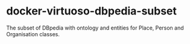 # docker-virtuoso-dbpedia-subset
The subset of DBpedia with ontology and entities for Place, Person and Organisation classes.
